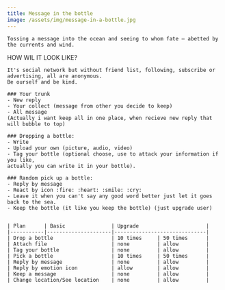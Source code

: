```yaml
---
title: Message in the bottle
image: /assets/img/message-in-a-bottle.jpg
---
```


```
Tossing a message into the ocean and seeing to whom fate — abetted by the currents and wind.
```

HOW WIL IT LOOK LIKE?    

```
It's social network but without friend list, following, subscribe or advertising, all are anonymous.
Be ourself and be kind.

### Your trunk
- New reply
- Your collect (message from other you decide to keep)
- All message
(Actually i want keep all in one place, when recieve new reply that will bubble to top)

### Dropping a bottle: 	     
- Write 
- Upload your own (picture, audio, video)
- Tag your bottle (optional choose, use to attack your information if you like, 
actually you can write it in your bottle).

### Random pick up a bottle: 
- Reply by message
- React by icon :fire: :heart: :smile: :cry:  
- Leave it when you can't say any good word better just let it goes back to the sea.  
- Keep the bottle (it like you keep the bottle) (just upgrade user)
```

<pre><code>
| Plan      | Basic               | Upgrade                      |
|-----------|---------------------|------------------------------|
| Drop a bottle                   | 10 times     | 50 times      |
| Attach file                     | none         | allow         |
| Tag your bottle                 | none         | allow         |
| Pick a bottle                   | 10 times     | 50 times      |
| Reply by message                | none         | allow         |
| Reply by emotion icon           | allow        | allow         |
| Keep a message                  | none         | allow         |
| Change location/See location    | none         | allow         |

</code></pre>
